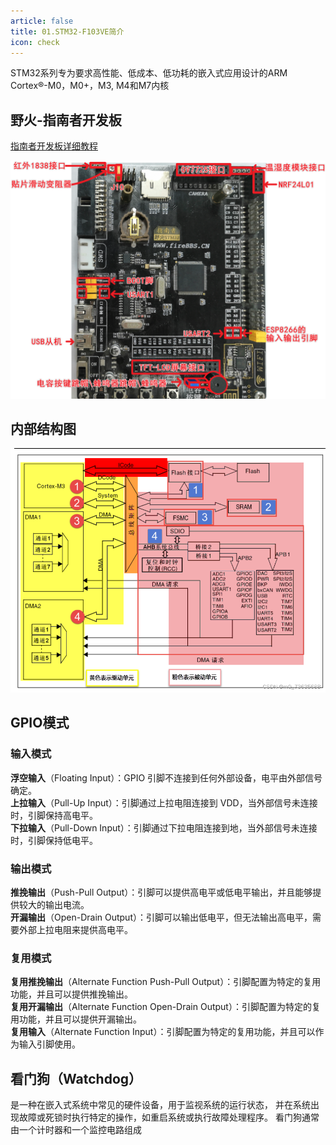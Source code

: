 ```yaml
---
article: false
title: 01.STM32-F103VE简介
icon: check
---
```


STM32系列专为要求高性能、低成本、低功耗的嵌入式应用设计的ARM Cortex®-M0，M0+，M3, M4和M7内核 

## 野火-指南者开发板

[指南者开发板详细教程](https://doc.embedfire.com/mcu/stm32/f103zhinanzhe/std/zh/latest/index.html)

![img.png](img/img.png)

## 内部结构图
![img_14.png](img%2Fimg_14.png)


## GPIO模式
### 输入模式
**浮空输入**（Floating Input）：GPIO 引脚不连接到任何外部设备，电平由外部信号确定。<br>
**上拉输入**（Pull-Up Input）：引脚通过上拉电阻连接到 VDD，当外部信号未连接时，引脚保持高电平。<br>
**下拉输入**（Pull-Down Input）：引脚通过下拉电阻连接到地，当外部信号未连接时，引脚保持低电平。<br>


### 输出模式
**推挽输出**（Push-Pull Output）：引脚可以提供高电平或低电平输出，并且能够提供较大的输出电流。<br>
**开漏输出**（Open-Drain Output）：引脚可以输出低电平，但无法输出高电平，需要外部上拉电阻来提供高电平。<br>

### 复用模式
**复用推挽输出**（Alternate Function Push-Pull Output）：引脚配置为特定的复用功能，并且可以提供推挽输出。<br>
**复用开漏输出**（Alternate Function Open-Drain Output）：引脚配置为特定的复用功能，并且可以提供开漏输出。<br>
**复用输入**（Alternate Function Input）：引脚配置为特定的复用功能，并且可以作为输入引脚使用。<br>




## 看门狗（Watchdog）

是一种在嵌入式系统中常见的硬件设备，用于监视系统的运行状态，
并在系统出现故障或死锁时执行特定的操作，如重启系统或执行故障处理程序。
看门狗通常由一个计时器和一个监控电路组成



